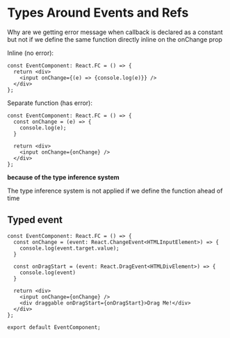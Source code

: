 # Types Around Events and Refs

Why are we getting error message when callback is declared as a constant but not if we define the same function directly inline on the onChange prop

Inline (no error):

```
const EventComponent: React.FC = () => {
  return <div>
    <input onChange={(e) => {console.log(e)}} />
  </div>
};

```

Separate function (has error):

```
const EventComponent: React.FC = () => {
  const onChange = (e) => {
    console.log(e);
  }

  return <div>
    <input onChange={onChange} />
  </div>
};

```

**because of the type inference system**

The type inference system is not applied if we define the function ahead of time

## Typed event

```
const EventComponent: React.FC = () => {
  const onChange = (event: React.ChangeEvent<HTMLInputElement>) => {
    console.log(event.target.value);
  }

  const onDragStart = (event: React.DragEvent<HTMLDivElement>) => {
    console.log(event)
  }

  return <div>
    <input onChange={onChange} />
    <div draggable onDragStart={onDragStart}>Drag Me!</div>
  </div>
};

export default EventComponent;
```
